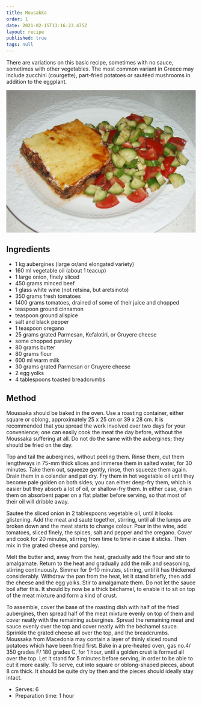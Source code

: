 ```yaml
---
title: Mousakka
order: 1
date: 2021-02-15T13:16:23.475Z
layout: recipe
published: true
tags: null
---
```

There are variations on this basic recipe, sometimes with no sauce, sometimes with other vegetables. The most common variant in Greece may include zucchini (courgette), part-fried potatoes or sautéed mushrooms in addition to the eggplant.

![A slice of Moussaka on a plate with some salad](../uploads/moussaka.jpg "Mousakka")

## Ingredients

* 1 kg aubergines (large or/and elongated variety)
* 160 ml vegetable oil (about 1 teacup) 
* 1 large onion, finely sliced 
* 450 grams minced beef 
* 1 glass white wine (not retsina, but aretsinoto) 	
* 350 grams fresh tomatoes
* 1400 grams tomatoes, drained of some of their juice and chopped 
* teaspoon ground cinnamon 
* teaspoon ground allspice 
* salt and black pepper 
* 1 teaspoon oregano 
* 25 grams grated Parmesan, Kefalotiri, or Gruyere cheese 
* some chopped parsley 
* 80 grams butter 
* 80 grams flour 
* 600 ml warm milk 
* 30 grams grated Parmesan or Gruyere cheese 
* 2 egg yolks 
* 4 tablespoons toasted breadcrumbs  

## Method

Moussaka should be baked in the oven. Use a roasting container, either square or oblong, approximately 25 x 25 cm or 39 x 28 cm. It is recommended that you spread the work involved over two days for your convenience; one can easily cook the meat the day before, without the Moussaka suffering at all. Do not do the same with the aubergines; they should be fried on the day.

Top and tail the aubergines, without peeling them. Rinse them, cut them lengthways in 75-mm thick slices and immerse them in salted water, for 30 minutes. Take them out, squeeze gently, rinse, then squeeze them again. Drain them in a colander and pat dry. Fry them in hot vegetable oil until they become pale golden on both sides; you can either deep-fry them, which is easier but they absorb a lot of oil, or shallow-fry them. In either case, drain them on absorbent paper on a flat platter before serving, so that most of their oil will dribble away.

Sautee the sliced onion in 2 tablespoons vegetable oil, until it looks glistening. Add the meat and sauté together, stirring, until all the lumps are broken down and the meat starts to change colour. Pour in the wine, add tomatoes, sliced finely, the spices, salt and pepper and the oregano. Cover and cook for 20 minutes, stirring from time to time in case it sticks. Then mix in the grated cheese and parsley. 

Melt the butter and, away from the heat, gradually add the flour and stir to amalgamate. Return to the heat and gradually add the milk and seasoning, stirring continuously. Simmer for 9-10 minutes, stirring, until it has thickened considerably. Withdraw the pan from the heat, let it stand briefly, then add the cheese and the egg yolks. Stir to amalgamate them. Do not let the sauce boil after this. It should by now be a thick béchamel, to enable it to sit on top of the meat mixture and form a kind of crust. 
  
To assemble, cover the base of the roasting dish with half of the fried aubergines, then spread half of the meat mixture evenly on top of them and cover neatly with the remaining aubergines. Spread the remaining meat and sauce evenly over the top and cover neatly with the béchamel sauce. Sprinkle the grated cheese all over the top, and the breadcrumbs. Moussaka from Macedonia may contain a layer of thinly sliced round potatoes which have been fried first. Bake in a pre-heated oven, gas no.4/ 350 grades F/ 180 grades C, for 1 hour, until a golden crust is formed all over the top. Let it stand for 5 minutes before serving, in order to be able to cut it more easily. To serve, cut into square or oblong-shaped pieces, about 8 cm thick. It should be quite dry by then and the pieces should ideally stay intact.

* Serves: 6
* Preparation time: 1 hour